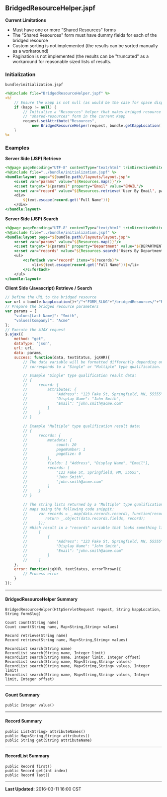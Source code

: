 ## BridgedResourceHelper.jspf

**Current Limitations**
* Must have one or more "Shared Resources" forms
* The "Shared Resources" form must have dummy fields for each of the bridged resource
* Custom sorting is not implemented (the results can be sorted manually as a workaround)
* Pagination is not implemented (the results can be "truncated" as a workaround for reasonable sized
  lists of results.

### Initialization
`bundle/initialization.jspf`
```jsp
<%@include file="BridgedResourceHelper.jspf" %>
<%!
    // Ensure the kapp is not null (as would be the case for space display pages)
    if (kapp != null) {
        // Initialize a "Resources" helper that makes bridged resource calls to the 
        // "shared-resources" form in the current Kapp
        request.setAttribute("Resources", 
            new BridgedResourceHelper(request, bundle.getKappLocation(), "shared-resources"));
    }
%>
```

### Examples

**Server Side (JSP) Retrieve**
```jsp
<%@page pageEncoding="UTF-8" contentType="text/html" trimDirectiveWhitespaces="true"%>
<%@include file="../bundle/initialization.jspf" %>
<bundle:layout page="${bundle.path}/layouts/layout.jsp">
    <c:set var="params" value="${Resources.map()}"/>
    <c:set target="${params}" property="Email" value="EMAIL"/>
    <c:set var="record" value="${Resources.retrieve('User By Email', params)}"/>
    <div>
        ${text.escape(record.get('Full Name'))}
    </div>
</bundle:layout>
```

**Server Side (JSP) Search**
```jsp
<%@page pageEncoding="UTF-8" contentType="text/html" trimDirectiveWhitespaces="true"%>
<%@include file="../bundle/initialization.jspf" %>
<bundle:layout page="${bundle.path}/layouts/layout.jsp">
    <c:set var="params" value="${Resources.map()}"/>
    <c:set target="${params}" property="Department" value="${DEPARTMENT}"/>
    <c:set var="records" value="${Resources.search('Users By Department', params)}"/>
    <ul>
        <c:forEach var="record" items="${records}">
            <li>${text.escape(record.get('Full Name'))}</li>
        </c:forEach>
    </ul>
</bundle:layout>
```

**Client Side (Javascript) Retrieve / Search**
```javascript
// Define the URL to the bridged resource
var url = bundle.kappLocation()+"/"+"FORM_SLUG"+"/bridgedResources/"+"RESOURCE_NAME";
// Prepare the bridged resource parameters
var params = {
    "values[Last Name]": "Smith",
    "values[Company]": "Acme"
};
// Execute the AJAX request
$.ajax({
    method: "get",
    dataType: 'json',
    url: url,
    data: params,
    success: function(data, textStatus, jqXHR){
        // The data variable will be formatted differently depending on whether the bridged resource
        // corresponds to a "Single" or "Multiple" type qualification.

        // Example "Single" type qualification result data:
        // {
        //     record: {
        //         attributes: {
        //             "Address": "123 Fake St, Springfield, MN, 55555",
        //             "Display Name": "John Smith",
        //             "Email": "john.smith@acme.com"
        //         }
        //     }
        // }

        // Example "Multiple" type qualification result data:
        // {
        //     records: {
        //         metadata: {
        //             count: 20
        //             pageNumber: 1
        //             pageSize: 0
        //         },
        //         fields: [ "Address", "Display Name", "Email"],
        //         records: [ 
        //             "123 Fake St, Springfield, MN, 55555",
        //             "John Smith",
        //             "john.smith@acme.com"
        //         ]
        //     }
        // }

        // The string lists returned by a "Multiple" type qualification can easily be converted into
        // maps using the following code snippit:
        //     var records = _.map(data.records.records, function(record){
        //        return _.object(data.records.fields, record);
        //     });
        // Which result in a "records" variable that looks something like:
        //     [
        //         {
        //             "Address": "123 Fake St, Springfield, MN, 55555",
        //             "Display Name": "John Smith",
        //             "Email": "john.smith@acme.com"
        //         }
        //     ]
    },
    error: function(jqXHR, textStatus, errorThrown){
        // Process error
    }
});
```

---

#### BridgedResourceHelper Summary

`BridgedResourceHelper(HttpServletRequest request, String kappLocation, String formSlug)`

`Count count(String name)`  
`Count count(String name, Map<String,String> values)`

`Record retrieve(String name)`  
`Record retrieve(String name, Map<String,String> values)`

`RecordList search(String name)`  
`RecordList search(String name, Integer limit)`  
`RecordList search(String name, Integer limit, Integer offset)`  
`RecordList search(String name, Map<String,String> values)`  
`RecordList search(String name, Map<String,String> values, Integer limit)`  
`RecordList search(String name, Map<String,String> values, Integer limit, Integer offset)`

---

#### Count Summary

`public Integer value()`

---

#### Record Summary

`public List<String> attributeNames()`  
`public Map<String,String> attributes()`  
`public String get(String attributeName)`  

---

#### RecordList Summary

`public Record first()`  
`public Record get(int index)`  
`public Record last()`  

---

**Last Updated:** 2016-03-11 16:00 CST